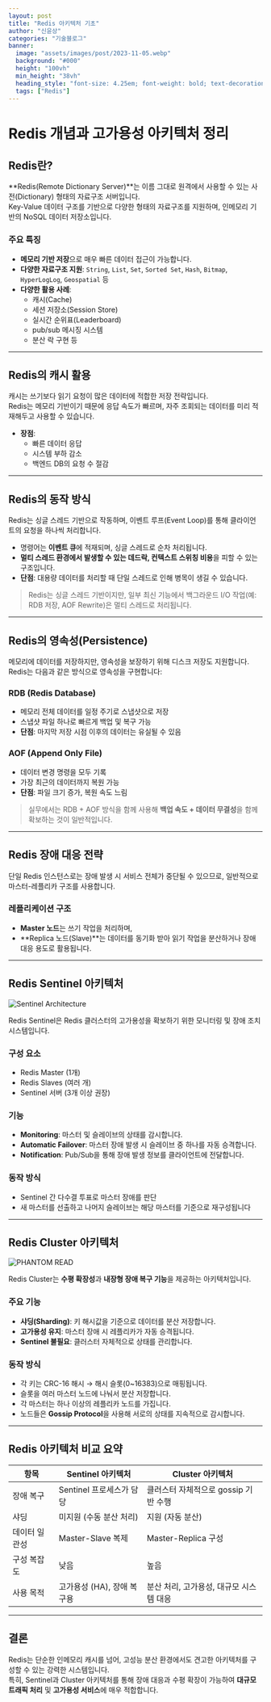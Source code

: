 ```yaml
---
layout: post  
title: "Redis 아키텍처 기초"
author: "신윤상"
categories: "기술블로그"
banner:
  image: "assets/images/post/2023-11-05.webp"
  background: "#000"
  height: "100vh"
  min_height: "38vh"
  heading_style: "font-size: 4.25em; font-weight: bold; text-decoration: underline"
  tags: ["Redis"]
---
```


# Redis 개념과 고가용성 아키텍처 정리

## Redis란?

**Redis(Remote Dictionary Server)**는 이름 그대로 원격에서 사용할 수 있는 사전(Dictionary) 형태의 자료구조 서버입니다.  
Key-Value 데이터 구조를 기반으로 다양한 형태의 자료구조를 지원하며, 인메모리 기반의 NoSQL 데이터 저장소입니다.

### 주요 특징

- **메모리 기반 저장**으로 매우 빠른 데이터 접근이 가능합니다.
- **다양한 자료구조 지원**: `String`, `List`, `Set`, `Sorted Set`, `Hash`, `Bitmap`, `HyperLogLog`, `Geospatial` 등
- **다양한 활용 사례**:
  - 캐시(Cache)
  - 세션 저장소(Session Store)
  - 실시간 순위표(Leaderboard)
  - pub/sub 메시징 시스템
  - 분산 락 구현 등

---

## Redis의 캐시 활용

캐시는 쓰기보다 읽기 요청이 많은 데이터에 적합한 저장 전략입니다.  
Redis는 메모리 기반이기 때문에 응답 속도가 빠르며, 자주 조회되는 데이터를 미리 적재해두고 사용할 수 있습니다.

- **장점**:
  - 빠른 데이터 응답
  - 시스템 부하 감소
  - 백엔드 DB의 요청 수 절감

---

## Redis의 동작 방식

Redis는 싱글 스레드 기반으로 작동하며, 이벤트 루프(Event Loop)를 통해 클라이언트의 요청을 하나씩 처리합니다.

- 명령어는 **이벤트 큐**에 적재되며, 싱글 스레드로 순차 처리됩니다.
- **멀티 스레드 환경에서 발생할 수 있는 데드락, 컨텍스트 스위칭 비용**을 피할 수 있는 구조입니다.
- **단점**: 대용량 데이터를 처리할 때 단일 스레드로 인해 병목이 생길 수 있습니다.

> Redis는 싱글 스레드 기반이지만, 일부 최신 기능에서 백그라운드 I/O 작업(예: RDB 저장, AOF Rewrite)은 멀티 스레드로 처리됩니다.

---

## Redis의 영속성(Persistence)

메모리에 데이터를 저장하지만, 영속성을 보장하기 위해 디스크 저장도 지원합니다.  
Redis는 다음과 같은 방식으로 영속성을 구현합니다:

### RDB (Redis Database)

- 메모리 전체 데이터를 일정 주기로 스냅샷으로 저장
- 스냅샷 파일 하나로 빠르게 백업 및 복구 가능
- **단점**: 마지막 저장 시점 이후의 데이터는 유실될 수 있음

### AOF (Append Only File)

- 데이터 변경 명령을 모두 기록
- 가장 최근의 데이터까지 복원 가능
- **단점**: 파일 크기 증가, 복원 속도 느림

> 실무에서는 RDB + AOF 방식을 함께 사용해 **백업 속도 + 데이터 무결성**을 함께 확보하는 것이 일반적입니다.

---

## Redis 장애 대응 전략

단일 Redis 인스턴스로는 장애 발생 시 서비스 전체가 중단될 수 있으므로, 일반적으로 마스터-레플리카 구조를 사용합니다.

### 레플리케이션 구조

- **Master 노드**는 쓰기 작업을 처리하며,
- **Replica 노드(Slave)**는 데이터를 동기화 받아 읽기 작업을 분산하거나 장애 대응 용도로 활용됩니다.

---

## Redis Sentinel 아키텍처

![Sentinel Architecture](https://github.com/Kernel360/blog-image/blob/main/2025/0509/sentinel.png?raw=true)

Redis Sentinel은 Redis 클러스터의 고가용성을 확보하기 위한 모니터링 및 장애 조치 시스템입니다.

### 구성 요소

- Redis Master (1개)
- Redis Slaves (여러 개)
- Sentinel 서버 (3개 이상 권장)

### 기능

- **Monitoring**: 마스터 및 슬레이브의 상태를 감시합니다.
- **Automatic Failover**: 마스터 장애 발생 시 슬레이브 중 하나를 자동 승격합니다.
- **Notification**: Pub/Sub을 통해 장애 발생 정보를 클라이언트에 전달합니다.

### 동작 방식

- Sentinel 간 다수결 투표로 마스터 장애를 판단
- 새 마스터를 선출하고 나머지 슬레이브는 해당 마스터를 기준으로 재구성됩니다

---

## Redis Cluster 아키텍처

![PHANTOM READ](https://github.com/Kernel360/blog-image/blob/main/2025/0509/cluster.png?raw=true)

Redis Cluster는 **수평 확장성**과 **내장형 장애 복구 기능**을 제공하는 아키텍처입니다.

### 주요 기능

- **샤딩(Sharding)**: 키 해시값을 기준으로 데이터를 분산 저장합니다.
- **고가용성 유지**: 마스터 장애 시 레플리카가 자동 승격됩니다.
- **Sentinel 불필요**: 클러스터 자체적으로 상태를 관리합니다.

### 동작 방식

- 각 키는 CRC-16 해시 → 해시 슬롯(0~16383)으로 매핑됩니다.
- 슬롯을 여러 마스터 노드에 나눠서 분산 저장합니다.
- 각 마스터는 하나 이상의 레플리카 노드를 가집니다.
- 노드들은 **Gossip Protocol**을 사용해 서로의 상태를 지속적으로 감시합니다.

---

## Redis 아키텍처 비교 요약

| 항목            | Sentinel 아키텍처                              | Cluster 아키텍처                             |
|-----------------|------------------------------------------------|---------------------------------------------|
| 장애 복구       | Sentinel 프로세스가 담당                      | 클러스터 자체적으로 gossip 기반 수행         |
| 샤딩            | 미지원 (수동 분산 처리)                       | 지원 (자동 분산)                            |
| 데이터 일관성   | Master-Slave 복제                              | Master-Replica 구성                         |
| 구성 복잡도     | 낮음                                           | 높음                                        |
| 사용 목적       | 고가용성 (HA), 장애 복구용                      | 분산 처리, 고가용성, 대규모 시스템 대응       |

---

## 결론

Redis는 단순한 인메모리 캐시를 넘어, 고성능 분산 환경에서도 견고한 아키텍처를 구성할 수 있는 강력한 시스템입니다.  
특히, Sentinel과 Cluster 아키텍처를 통해 장애 대응과 수평 확장이 가능하여 **대규모 트래픽 처리** 및 **고가용성 서비스**에 매우 적합합니다.
